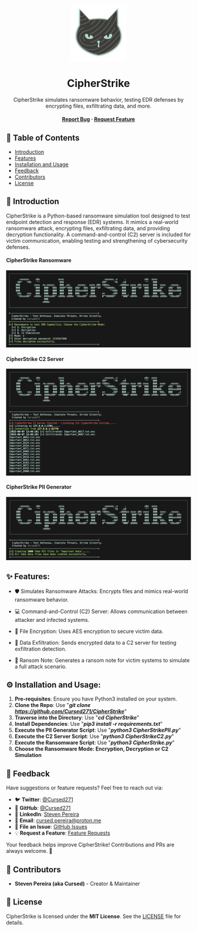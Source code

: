 <div align="center">

  <p align="center"><img src="https://github.com/Cursed271/Cursed271/blob/main/Logo.png" width="30%"></a></p>
  <h1>CipherStrike</h1>
  
  <p>
    CipherStrike simulates ransomware behavior, testing EDR defenses by encrypting files, exfiltrating data, and more.
  </p>
  
  <h4>
    <a href="https://github.com/Cursed271/CipherStrike/issues/new?labels=bug&template=bug_report.md">Report Bug</a>
  <span> · </span>
    <a href="https://github.com/Cursed271/CipherStrike/issues/new?labels=enhancement&template=feature_request.md">Request Feature</a>
  </h4>

</div>

## 📖 Table of Contents

- [Introduction](#-introduction)
- [Features](#-features)
- [Installation and Usage](#%EF%B8%8F-installation-and-usage)
- [Feedback](#-feedback)
- [Contributors](#-contributors)
- [License](#-license)

## 🚀 Introduction

CipherStrike is a Python-based ransomware simulation tool designed to test endpoint detection and response (EDR) systems. It mimics a real-world ransomware attack, encrypting files, exfiltrating data, and providing decryption functionality. A command-and-control (C2) server is included for victim communication, enabling testing and strengthening of cybersecurity defenses.

<p align="center">
  <h4>CipherStrike Ransomware</h4>
  <img src = "https://github.com/Cursed271/CipherStrike/blob/main/CipherStrike.png">
</p>

<p align="center">
  <h4>CipherStrike C2 Server</h4>
  <img src = "https://github.com/Cursed271/CipherStrike/blob/main/CipherStrikeC2.png">
</p>

<p align="center">
  <h4>CipherStrike PII Generator</h4>
  <img src = "https://github.com/Cursed271/CipherStrike/blob/main/CipherStrikePII.png">
</p>

## ✨ Features:

- 🛡️ Simulates Ransomware Attacks: Encrypts files and mimics real-world ransomware behavior.

- 💻 Command-and-Control (C2) Server: Allows communication between attacker and infected systems.

- 🔐 File Encryption: Uses AES encryption to secure victim data.

- 💾 Data Exfiltration: Sends encrypted data to a C2 server for testing exfiltration detection.

- 📝 Ransom Note: Generates a ransom note for victim systems to simulate a full attack scenario.

## ⚙️ Installation and Usage:

1. **Pre-requisites**: Ensure you have Python3 installed on your system.
2. **Clone the Repo**: Use "***git clone https://github.com/Cursed271/CipherStrike***"
3. **Traverse into the Directory**: Use "***cd CipherStrike***"
4. **Install Dependencies**: Use "***pip3 install -r requirements.txt***"
5. **Execute the PII Generator Script**: Use "***python3 CipherStrikePII.py***"
6. **Execute the C2 Server Script**: Use "***python3 CipherStrikeC2.py***"
7. **Execute the Ransomware Script**: Use "***python3 CipherStrike.py***"
8. **Choose the Ransomware Mode: Encryption, Decryption or C2 Simulation**

## 💬 Feedback  

Have suggestions or feature requests? Feel free to reach out via:  

- 🐦 **Twitter**: [@Cursed271](https://x.com/Cursed271)  
- 🐙 **GitHub**: [@Cursed271](https://github.com/Cursed271)  
- 🔗 **LinkedIn**: [Steven Pereira](https://www.linkedin.com/in/Cursed271/)  
- 📧 **Email**: [cursed.pereira@proton.me](mailto:cursed.pereira@proton.me)  
- 🐞 **File an Issue**: [GitHub Issues](https://github.com/Cursed271/CipherStrike/issues)  
- 💡 **Request a Feature**: [Feature Requests](https://github.com/Cursed271/CipherStrike/issues/new?labels=enhancement&template=feature_request.md) 

Your feedback helps improve CipherStrike! Contributions and PRs are always welcome. 🚀

## 🙌 Contributors

- **Steven Pereira (aka Cursed)** - Creator & Maintainer  

## 📜 License

CipherStrike is licensed under the **MIT License**. See the [LICENSE](LICENSE) file for details.